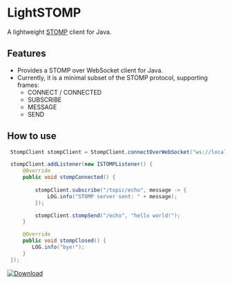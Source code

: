 LightSTOMP
==========

A lightweight [STOMP](https://stomp.github.io/index.html) client for Java.

Features
--------

* Provides a STOMP over WebSocket client for Java.
* Currently, it is a minimal subset of the STOMP protocol, supporting frames:
  * CONNECT / CONNECTED
  * SUBSCRIBE
  * MESSAGE
  * SEND


How to use
----------

```java
 StompClient stompClient = StompClient.connectOverWebSocket("ws://localhost:8080/ws/messages");

 stompClient.addListener(new ISTOMPListener() {
     @Override
     public void stompConnected() {
        
         stompClient.subscribe("/topic/echo", message -> {
             LOG.info("STOMP server sent: " + message);
         });

         stompClient.stompSend("/echo", "hello world!");
     }

     @Override
     public void stompClosed() {
        LOG.info("bye!");
     }
 });
```



[ ![Download](https://api.bintray.com/packages/isnull/maven/LightSTOMP/images/download.svg) ](https://bintray.com/isnull/maven/LightSTOMP/_latestVersion)
